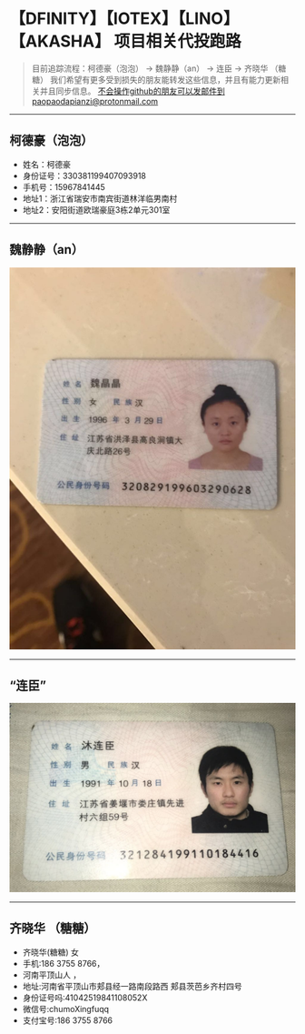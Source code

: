 # 【DFINITY】【IOTEX】【LINO】【AKASHA】 项目相关代投跑路
> 目前追踪流程：柯德豪（泡泡） -> 魏静静（an） -> 连臣 -> 齐晓华 （糖糖）
我们希望有更多受到损失的朋友能转发这些信息，并且有能力更新相关并且同步信息。
不会操作github的朋友可以发邮件到paopaodapianzi@protonmail.com

***

## 柯德豪（泡泡）
* 姓名：柯德豪
* 身份证号：330381199407093918
* 手机号：15967841445
* 地址1：浙江省瑞安市南宾街道林洋临男南村
* 地址2：安阳街道欧瑞豪庭3栋2单元301室

***

## 魏静静（an）
![](https://github.com/paopaodapianzi/ICO_paolu/blob/master/paopao.jpeg)

***

## “连臣”

![](https://github.com/paopaodapianzi/ICO_paolu/blob/master/an.jpeg)

***

## 齐晓华 （糖糖）
* 齐晓华‭(糖糖)  女  
* 手机:186 3755 8766，
* 河南平顶山人 ，
* 地址:河南省平顶山市郏县经一路南段路西 郏县茨芭乡齐村四号
* 身份证号吗:41042519841108052X
* 微信号:chumoXingfuqq
* 支付宝号:186 3755 8766
